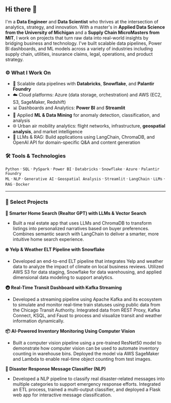 ## Hi there 👋
I'm a **Data Engineer** and **Data Scientist** who thrives at the intersection of analytics, strategy, and innovation.  With a master's in **Applied Data Science from the University of Michigan** and a **Supply Chain MicroMasters from MIT**, I work on projects that turn raw data into real-world insights by bridging business and technology. I've built scalable data pipelines, Power BI dashboards, and ML models across a variety of industries including supply chain, utilities, insurance claims, legal, operations, and product strategy.

### ⚙️ What I Work On
- 🔗 Scalable data pipelines with **Databricks**, **Snowflake**, and **Palantir Foundry**
- ☁️ Cloud platforms: Azure (data storage, orchestration) and AWS (EC2, S3, SageMaker, Redshift)
- 📊 Dashboards and Analytics: **Power BI** and **Streamlit**
- 🧠 Applied **ML & Data Mining** for anomaly detection, classification, and analysis
- 🌐 Urban air mobility analytics:  flight networks, infrastructure, **geospatial analysis**, and market intelligence
- 🤖 LLMs & RAG: Build applications using LangChain, ChromaDB, and OpenAI API for domain-specific Q&A and content generation

### 🛠️ Tools & Technologies
`Python` · `SQL` · `PySpark` · `Power BI` · `Databricks` · `Snowflake` · `Azure` · `Palantir Foundry`  
`ML` · `NLP` · `Generative AI` · `Geospatial Analysis` · `Streamlit` · `LangChain` · `LLMs` · `RAG` · `Docker`

---

### 📌 Select Projects
**🏡 Smarter Home Search (Realtor GPT) with LLMs & Vector Search**
- Built a real estate app that uses LLMs and ChromaDB to transform listings into personalized narratives based on buyer preferences. Combines semantic search with LangChain to deliver a smarter, more intuitive home search experience.

**❄️ Yelp & Weather ELT Pipeline with Snowflake**
- Developed an end-to-end ELT pipeline that integrates Yelp and weather data to analyze the impact of climate on local business reviews. Utilized AWS S3 for data staging, Snowflake for data warehousing, and applied dimensional data modeling to support analytics.

**🚇 Real-Time Transit Dashboard with Kafka Streaming**
- Developed a streaming pipeline using Apache Kafka and its ecosystem to simulate and monitor real-time train statuses using public data from the Chicago Transit Authority. Integrated data from REST Proxy, Kafka Connect, KSQL, and Faust to process and visualize transit and weather information dynamically.

**📦 AI-Powered Inventory Monitoring Using Computer Vision**
- Built a computer vision pipeline using a pre-trained ResNet50 model to demonstrate how computer vision can be used to automate inventory counting in warehouse bins.  Deployed the model via AWS SageMaker and Lambda to enable real-time object counting from test images.

**🚨 Disaster Response Message Classifier (NLP)**
- Developed a NLP pipeline to classify real disaster-related messages into multiple categories to support emergency response efforts. Integrated an ETL process, trained a multi-output classifier, and deployed a Flask web app for interactive message classification.


<!--
**emoreno-hub/emoreno-hub** is a ✨ _special_ ✨ repository because its `README.md` (this file) appears on your GitHub profile.

Here are some ideas to get you started:

- 🔭 I’m currently working on ...
- 🌱 I’m currently learning ...
- 👯 I’m looking to collaborate on ...
- 🤔 I’m looking for help with ...
- 💬 Ask me about ...
- 📫 How to reach me: ...
- 😄 Pronouns: ...
- ⚡ Fun fact: ...
-->
